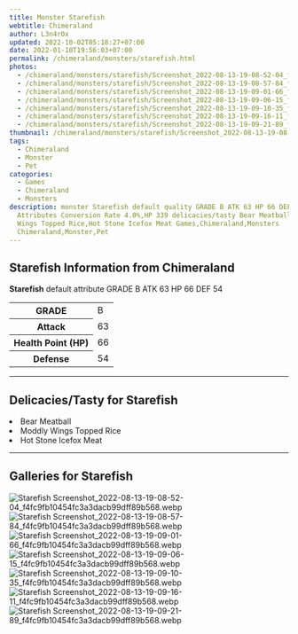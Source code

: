 ```yaml
---
title: Monster Starefish
webtitle: Chimeraland
author: L3n4r0x
updated: 2022-10-02T05:18:27+07:00
date: 2022-01-10T19:56:03+07:00
permalink: /chimeraland/monsters/starefish.html
photos:
  - /chimeraland/monsters/starefish/Screenshot_2022-08-13-19-08-52-04_f4fc9fb10454fc3a3dacb99dff89b568.webp
  - /chimeraland/monsters/starefish/Screenshot_2022-08-13-19-08-57-84_f4fc9fb10454fc3a3dacb99dff89b568.webp
  - /chimeraland/monsters/starefish/Screenshot_2022-08-13-19-09-01-66_f4fc9fb10454fc3a3dacb99dff89b568.webp
  - /chimeraland/monsters/starefish/Screenshot_2022-08-13-19-09-06-15_f4fc9fb10454fc3a3dacb99dff89b568.webp
  - /chimeraland/monsters/starefish/Screenshot_2022-08-13-19-09-10-35_f4fc9fb10454fc3a3dacb99dff89b568.webp
  - /chimeraland/monsters/starefish/Screenshot_2022-08-13-19-09-16-11_f4fc9fb10454fc3a3dacb99dff89b568.webp
  - /chimeraland/monsters/starefish/Screenshot_2022-08-13-19-09-21-89_f4fc9fb10454fc3a3dacb99dff89b568.webp
thumbnail: /chimeraland/monsters/starefish/Screenshot_2022-08-13-19-08-52-04_f4fc9fb10454fc3a3dacb99dff89b568.webp
tags:
  - Chimeraland
  - Monster
  - Pet
categories:
  - Games
  - Chimeraland
  - Monsters
description: monster Starefish default quality GRADE B ATK 63 HP 66 DEF 54
  Attributes Conversion Rate 4.0%,HP 339 delicacies/tasty Bear Meatball,Moddly
  Wings Topped Rice,Hot Stone Icefox Meat Games,Chimeraland,Monsters
  Chimeraland,Monster,Pet
---
```


<section id="bootstrap-wrapper"><link rel="stylesheet" href="https://rawcdn.githack.com/dimaslanjaka/Web-Manajemen/0c3b5aa1813bd4abcd2c11bf3e37928b15c28664/css/bootstrap-5-3-0-alpha3-wrapper.css"/><h2 id="attribute">Starefish Information from Chimeraland</h2><p><b>Starefish</b> default attribute GRADE B ATK 63 HP 66 DEF 54<table><tr><th>GRADE</th><td>B</td></tr><tr><th>Attack</th><td>63</td></tr><tr><th>Health Point (HP)</th><td>66</td></tr><tr><th>Defense</th><td>54</td></tr></table></p><hr/><h2 id="delicacies">Delicacies/Tasty for Starefish</h2><div class="text-white bg-dark"><li class="d-flex justify-content-between">Bear Meatball </li><li class="d-flex justify-content-between">Moddly Wings Topped Rice </li><li class="d-flex justify-content-between">Hot Stone Icefox Meat </li></div><hr/><div id="gallery"><h2>Galleries for Starefish</h2><div class="row"><div class="col-lg-6 col-12"><img src="/chimeraland/monsters/starefish/Screenshot_2022-08-13-19-08-52-04_f4fc9fb10454fc3a3dacb99dff89b568.webp" alt="Starefish Screenshot_2022-08-13-19-08-52-04_f4fc9fb10454fc3a3dacb99dff89b568.webp"/></div><div class="col-lg-6 col-12"><img src="/chimeraland/monsters/starefish/Screenshot_2022-08-13-19-08-57-84_f4fc9fb10454fc3a3dacb99dff89b568.webp" alt="Starefish Screenshot_2022-08-13-19-08-57-84_f4fc9fb10454fc3a3dacb99dff89b568.webp"/></div><div class="col-lg-6 col-12"><img src="/chimeraland/monsters/starefish/Screenshot_2022-08-13-19-09-01-66_f4fc9fb10454fc3a3dacb99dff89b568.webp" alt="Starefish Screenshot_2022-08-13-19-09-01-66_f4fc9fb10454fc3a3dacb99dff89b568.webp"/></div><div class="col-lg-6 col-12"><img src="/chimeraland/monsters/starefish/Screenshot_2022-08-13-19-09-06-15_f4fc9fb10454fc3a3dacb99dff89b568.webp" alt="Starefish Screenshot_2022-08-13-19-09-06-15_f4fc9fb10454fc3a3dacb99dff89b568.webp"/></div><div class="col-lg-6 col-12"><img src="/chimeraland/monsters/starefish/Screenshot_2022-08-13-19-09-10-35_f4fc9fb10454fc3a3dacb99dff89b568.webp" alt="Starefish Screenshot_2022-08-13-19-09-10-35_f4fc9fb10454fc3a3dacb99dff89b568.webp"/></div><div class="col-lg-6 col-12"><img src="/chimeraland/monsters/starefish/Screenshot_2022-08-13-19-09-16-11_f4fc9fb10454fc3a3dacb99dff89b568.webp" alt="Starefish Screenshot_2022-08-13-19-09-16-11_f4fc9fb10454fc3a3dacb99dff89b568.webp"/></div><div class="col-lg-6 col-12"><img src="/chimeraland/monsters/starefish/Screenshot_2022-08-13-19-09-21-89_f4fc9fb10454fc3a3dacb99dff89b568.webp" alt="Starefish Screenshot_2022-08-13-19-09-21-89_f4fc9fb10454fc3a3dacb99dff89b568.webp"/></div></div></div></section>